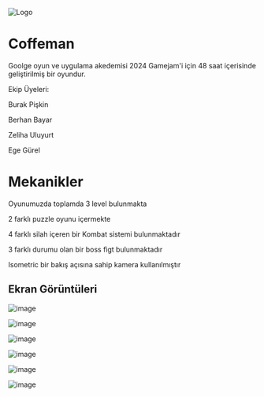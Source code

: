 
![Logo](https://i.hizliresim.com/33lioae.png)

    
# Coffeman

Goolge oyun ve uygulama akedemisi 2024 Gamejam'i için 48 saat içerisinde geliştirilmiş bir oyundur.

Ekip Üyeleri:

Burak Pişkin

Berhan Bayar

Zeliha Uluyurt

Ege Gürel

# Mekanikler
Oyunumuzda toplamda 3 level bulunmakta

2 farklı puzzle oyunu içermekte

4 farklı silah içeren bir Kombat sistemi bulunmaktadır

3 farklı durumu olan bir boss figt bulunmaktadır

Isometric bir bakış açısına sahip kamera kullanılmıştır

## Ekran Görüntüleri
![image](https://github.com/reinhpash/AkademiJam24/assets/82678609/8cfc6ba9-642e-4fb4-ae0d-dad2bd330e64)

![image](https://github.com/reinhpash/AkademiJam24/assets/82678609/8c701184-1652-4088-a763-f3cadbd466db)

![image](https://github.com/reinhpash/AkademiJam24/assets/82678609/b1ed1ad8-25f1-4930-99d9-48d8ab72fa70)

![image](https://github.com/reinhpash/AkademiJam24/assets/82678609/2dc94c08-9287-4227-bdd9-efaf7e0ea60c)

![image](https://github.com/reinhpash/AkademiJam24/assets/82678609/a621df64-fc3c-4b78-a17e-e197f3cf235a)

![image](https://github.com/reinhpash/AkademiJam24/assets/82678609/c6be1b91-f245-4979-b973-374df59168c6)








  
